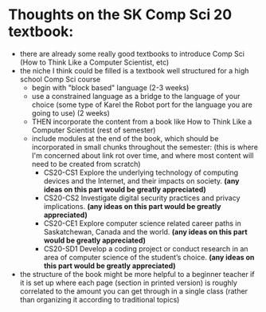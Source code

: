 # Thoughts on the SK Comp Sci 20 textbook:

- there are already some really good textbooks to introduce Comp Sci (How to Think Like a Computer Scientist, etc)
- the niche I think could be filled is a textbook well structured for a high school Comp Sci course
    + begin with "block based" language (2-3 weeks)
    + use a constrained language as a bridge to the language of your choice (some type of Karel the Robot port for the language you are going to use) (2 weeks)
    + THEN incorporate the content from a book like How to Think Like a Computer Scientist (rest of semester)
    + include modules at the end of the book, which should be incorporated in small chunks throughout the semester: (this is where I'm concerned about link rot over time, and where most content will need to be created from scratch)
        * CS20-CS1 Explore the underlying technology of computing devices and the Internet, and their impacts on society. **(any ideas on this part would be greatly appreciated)**
        * CS20-CS2 Investigate digital security practices and privacy implications. **(any ideas on this part would be greatly appreciated)**
        * CS20-CE1 Explore computer science related career paths in Saskatchewan, Canada and the world. **(any ideas on this part would be greatly appreciated)**
        * CS20-SD1 Develop a coding project or conduct research in an area of computer science of the student’s choice. **(any ideas on this part would be greatly appreciated)**
- the structure of the book might be more helpful to a beginner teacher if it is set up where each page (section in printed version) is roughly correlated to the amount you can get through in a single class (rather than organizing it according to traditional topics)